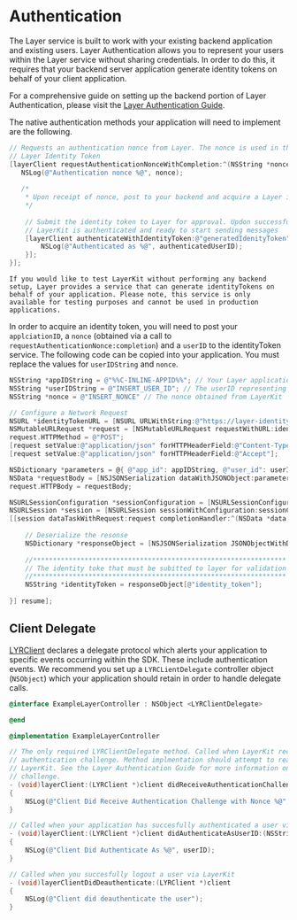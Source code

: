 # Authentication

The Layer service is built to work with your existing backend application and existing users. Layer Authentication allows you to represent your users within the Layer service without sharing credentials. In order to do this, it requires that your backend server application generate identity tokens on behalf of your client application. 

For a comprehensive guide on setting up the backend portion of Layer Authentication, please visit the [Layer Authentication Guide](/docs/resources#authentication-guide). 

The native authentication methods your application will need to implement are the following.

```objectivec
// Requests an authentication nonce from Layer. The nonce is used in the generation of a 
// Layer Identity Token 
[layerClient requestAuthenticationNonceWithCompletion:^(NSString *nonce, NSError *error) {
   NSLog(@"Authentication nonce %@", nonce);
   
   /*
    * Upon receipt of nonce, post to your backend and acquire a Layer identityToken
    */
   
	// Submit the identity token to Layer for approval. Updon successful completion,
	// LayerKit is authenticated and ready to start sending messages
	[layerClient authenticateWithIdentityToken:@"generatedIdenityToken" completion:^(NSString *authenticatedUserID, NSError *error) {
	    NSLog(@"Authenticated as %@", authenticatedUserID);
	}];
}];
```

```emphasis
If you would like to test LayerKit without performing any backend setup, Layer provides a service that can generate identityTokens on behalf of your application. Please note, this service is only available for testing purposes and cannot be used in production applications. 
```

In order to acquire an identity token, you will need to post your `applciationID`, a `nonce` (obtained via a call to `requestAuthenticationNonce:completion`) and a `userID` to the identityToken service. The following code can be copied into your application. You must replace the values for `userIDString` and `nonce`.

```objectivec
NSString *appIDString = @"%%C-INLINE-APPID%%"; // Your Layer application ID
NSString *userIDString = @"INSERT_USER_ID"; // The userID representing the user attempting to authenticate
NSString *nonce = @"INSERT_NONCE" // The nonce obtained from LayerKit

// Configure a Network Request 
NSURL *identityTokenURL = [NSURL URLWithString:@"https://layer-identity-provider.herokuapp.com/identity_tokens"];
NSMutableURLRequest *request = [NSMutableURLRequest requestWithURL:identityTokenURL];
request.HTTPMethod = @"POST";
[request setValue:@"application/json" forHTTPHeaderField:@"Content-Type"];
[request setValue:@"application/json" forHTTPHeaderField:@"Accept"];

NSDictionary *parameters = @{ @"app_id": appIDString, @"user_id": userID, @"nonce": nonce };
NSData *requestBody = [NSJSONSerialization dataWithJSONObject:parameters options:0 error:nil];
request.HTTPBody = requestBody;

NSURLSessionConfiguration *sessionConfiguration = [NSURLSessionConfiguration ephemeralSessionConfiguration];
NSURLSession *session = [NSURLSession sessionWithConfiguration:sessionConfiguration];
[[session dataTaskWithRequest:request completionHandler:^(NSData *data, NSURLResponse *response, NSError *error) {
    
    // Deserialize the resonse
    NSDictionary *responseObject = [NSJSONSerialization JSONObjectWithData:data options:0 error:&serializationError];
    
    //****************************************************************
    // The identity toke that must be subitted to layer for validation
    //****************************************************************
    NSString *identityToken = responseObject[@"identity_token"];  
    
}] resume];
```

## Client Delegate 

[LYRClient](/docs/api/ios#lyrclient)  declares a delegate protocol which alerts your application to specific events occurring within the SDK. These include authentication events. We recommend you set up a `LYRCLientDelegate` controller object (`NSObject`) which your application should retain in order to handle delegate calls.    

```objectivec
@interface ExampleLayerController : NSObject <LYRClientDelegate>

@end

@implementation ExampleLayerController

// The only required LYRClientDelegate method. Called when LayerKit receives an 
// authentication challenge. Method implmentation should attempt to reauthenticate
// LayerKit. See the Layer Authentication Guide for more information on an authentication
// challenge.
- (void)layerClient:(LYRClient *)client didReceiveAuthenticationChallengeWithNonce:(NSString *)nonce
{
	NSLog(@"Client Did Receive Authentication Challenge with Nonce %@", nonce);
}

// Called when your application has succesfully authenticated a user via LayerKit
- (void)layerClient:(LYRClient *)client didAuthenticateAsUserID:(NSString *)userID
{
    NSLog(@"Client Did Authenticate As %@", userID);
}

// Called when you succesfully logout a user via LayerKit
- (void)layerClientDidDeauthenticate:(LYRClient *)client
{
	NSLog(@"Client did deauthenticate the user");
} 
```


